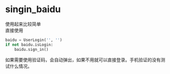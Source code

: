 # singin_baidu
使用起来比较简单<br>
直接使用<br>
```Python
baidu = UserLogin('', '')
if not baidu.isLogin:
    baidu.sign_in()
```
如果需要使用验证码，会自动弹出，如果不用就可以直接登录。手机验证的没有测试什么情况。

